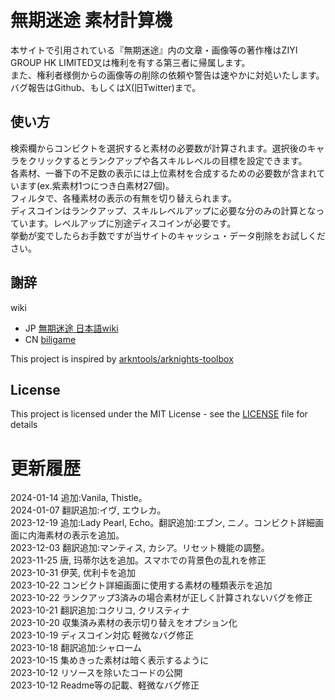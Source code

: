 # 無期迷途 素材計算機
本サイトで引用されている『無期迷途』内の文章・画像等の著作権はZIYI GROUP HK LIMITED又は権利を有する第三者に帰属します。  
また、権利者様側からの画像等の削除の依頼や警告は速やかに対処いたします。  
バグ報告はGithub、もしくはX(旧Twitter)まで。

## 使い方
検索欄からコンビクトを選択すると素材の必要数が計算されます。選択後のキャラをクリックするとランクアップや各スキルレベルの目標を設定できます。  
各素材、一番下の不足数の表示には上位素材を合成するための必要数が含まれています(ex.紫素材1つにつき白素材27個)。  
フィルタで、各種素材の表示の有無を切り替えられます。  
ディスコインはランクアップ、スキルレベルアップに必要な分のみの計算となっています。レベルアップに別途ディスコインが必要です。  
挙動が変でしたらお手数ですが当サイトのキャッシュ・データ削除をお試しください。

## 謝辞
wiki
- JP [無期迷途 日本語wiki](https://wikiwiki.jp/ptn/)
- CN [biligame](https://wiki.biligame.com/wqmt/%E9%A6%96%E9%A1%B5)

This project is inspired by [arkntools/arknights-toolbox](https://github.com/arkntools/arknights-toolbox)

## License

This project is licensed under the MIT License - see the [LICENSE](./LICENSE) file for details

# 更新履歴
2024-01-14 追加:Vanila, Thistle。  
2024-01-07 翻訳追加:イヴ, エウレカ。  
2023-12-19 追加:Lady Pearl, Echo。翻訳追加:エブン, ニノ。コンビクト詳細画面に内海素材の表示を追加。  
2023-12-03 翻訳追加:マンティス, カシア。リセット機能の調整。  
2023-11-25 唐, 玛蒂尔达を追加。スマホでの背景色の乱れを修正  
2023-10-31 伊芙, 优利卡を追加  
2023-10-22 コンビクト詳細画面に使用する素材の種類表示を追加  
2023-10-22 ランクアップ3済みの場合素材が正しく計算されないバグを修正  
2023-10-21 翻訳追加:コクリコ, クリスティナ  
2023-10-20 収集済み素材の表示切り替えをオプション化  
2023-10-19 ディスコイン対応 軽微なバグ修正  
2023-10-18 翻訳追加:シャローム  
2023-10-15 集めきった素材は暗く表示するように  
2023-10-12 リソースを除いたコードの公開  
2023-10-12 Readme等の記載、軽微なバグ修正
